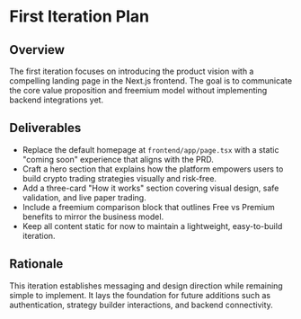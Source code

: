 # First Iteration Plan

## Overview

The first iteration focuses on introducing the product vision with a compelling landing page in the Next.js frontend. The goal is to communicate the core value proposition and freemium model without implementing backend integrations yet.

## Deliverables

- Replace the default homepage at `frontend/app/page.tsx` with a static "coming soon" experience that aligns with the PRD.
- Craft a hero section that explains how the platform empowers users to build crypto trading strategies visually and risk-free.
- Add a three-card "How it works" section covering visual design, safe validation, and live paper trading.
- Include a freemium comparison block that outlines Free vs Premium benefits to mirror the business model.
- Keep all content static for now to maintain a lightweight, easy-to-build iteration.

## Rationale

This iteration establishes messaging and design direction while remaining simple to implement. It lays the foundation for future additions such as authentication, strategy builder interactions, and backend connectivity.
